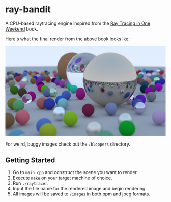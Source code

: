 # ray-bandit

A CPU-based raytracing engine inspired from the [Ray Tracing in One Weekend](https://raytracing.github.io) book.

Here's what the final render from the above book looks lke:

![A scene consisting of randomly colored and spaced spheres. There are 3 larger spheres of each material type](/images/final_render.jpg)

For weird, buggy images check out the `/bloopers` directory.

## Getting Started

1. Go to `main.cpp` and construct the scene you want to render
2. Execute `make` on your target machine of choice.
3. Run `./raytracer`.
4. Input the file name for the rendered image and begin rendering. 
5. All images will be saved to `/images` in both ppm and jpeg formats.
